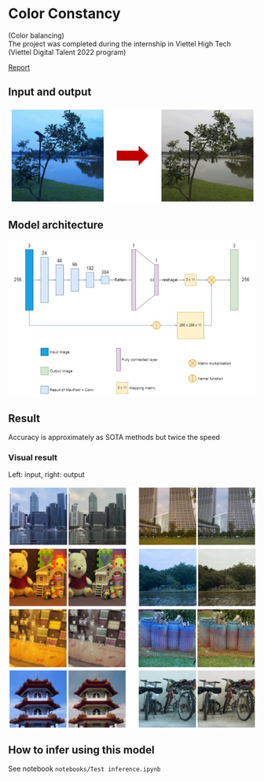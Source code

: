 # Color Constancy 
(Color balancing)  
The project was completed during the internship in Viettel High Tech (Viettel Digital Talent 2022 program)

[Report](https://drive.google.com/file/d/1A-nvZO_RCmA-c3SX1Q_GYYyGfqUscIUb/view?usp=sharing)

## Input and output
![input_output](docs/overall.jpg)

## Model architecture
![architecture](docs/smfr.jpg)

## Result
Accuracy is approximately as SOTA methods but twice the speed

### Visual result
Left: input, right: output

![result](docs/res1.png)
![result](docs/res2.png)
![result](docs/res3.png)
![result](docs/res4.png)

## How to infer using this model
See notebook `notebooks/Test inference.ipynb`